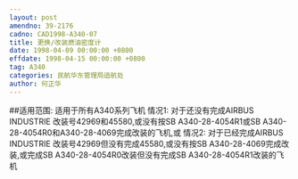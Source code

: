 ```yaml
---
layout: post
amendno: 39-2176
cadno: CAD1998-A340-07
title: 更换/改装燃油密度计
date: 1998-04-09 00:00:00 +0800
effdate: 1998-04-15 00:00:00 +0800
tag: A340
categories: 民航华东管理局适航处
author: 何正华
---
```


##适用范围:
适用于所有A340系列飞机
情况1:
对于还没有完成AIRBUS INDUSTRIE 改装号42969和45580,或没有按SB A340-28-4054R1或SB A340-28-4054R0和A340-28-4069完成改装的飞机,或
情况2:
对于已经完成AIRBUS INDUSTRIE 改装号42969但没有完成45580,或没有按SB A340-28-4069完成改装,或完成SB A340-28-4054R0改装但没有完成SB A340-28-4054R1改装的飞机

